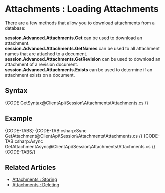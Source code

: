 # Attachments : Loading Attachments

There are a few methods that allow you to download attachments from a database:   

**session.Advanced.Attachments.Get** can be used to download an attachment.   
**session.Advanced.Attachments.GetNames** can be used to all attachment names that are attached to a document.   
**session.Advanced.Attachments.GetRevision** can be used to download an attachment of a revision document.   
**session.Advanced.Attachments.Exists** can be used to determine if an attachment exists on a document.   

## Syntax

{CODE GetSyntax@ClientApi\Session\Attachments\Attachments.cs /}

## Example

{CODE-TABS}
{CODE-TAB:csharp:Sync GetAttachment@ClientApi\Session\Attachments\Attachments.cs /}
{CODE-TAB:csharp:Async GetAttachmentAsync@ClientApi\Session\Attachments\Attachments.cs /}
{CODE-TABS/}

## Related Articles

- [Attachments : Storing](../../../client-api/session/attachments/storing)
- [Attachments : Deleting](../../../client-api/session/attachments/deleting)
